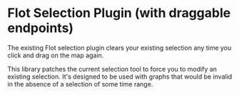 # Flot Selection Plugin (with draggable endpoints)

The existing Flot selection plugin clears your existing selection any time you
click and drag on the map again.

This library patches the current selection tool to force you to modify an
existing selection. It's designed to be used with graphs that would be invalid
in the absence of a selection of some time range.
